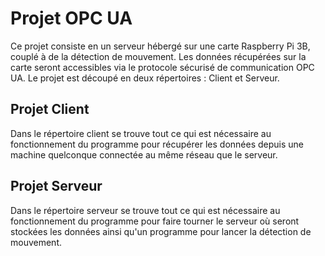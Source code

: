 # Projet OPC UA
Ce projet consiste en un serveur hébergé sur une carte Raspberry Pi 3B, couplé à de la détection de mouvement. Les données récupérées sur la carte seront accessibles via le protocole sécurisé de communication OPC UA. Le projet est découpé en deux répertoires : Client et Serveur.

## Projet Client
Dans le répertoire client se trouve tout ce qui est nécessaire au fonctionnement du programme pour récupérer les données depuis une machine quelconque connectée au même réseau que le serveur.

## Projet Serveur
Dans le répertoire serveur se trouve tout ce qui est nécessaire au fonctionnement du programme pour faire tourner le serveur où seront stockées les données ainsi qu'un programme pour lancer la détection de mouvement.

